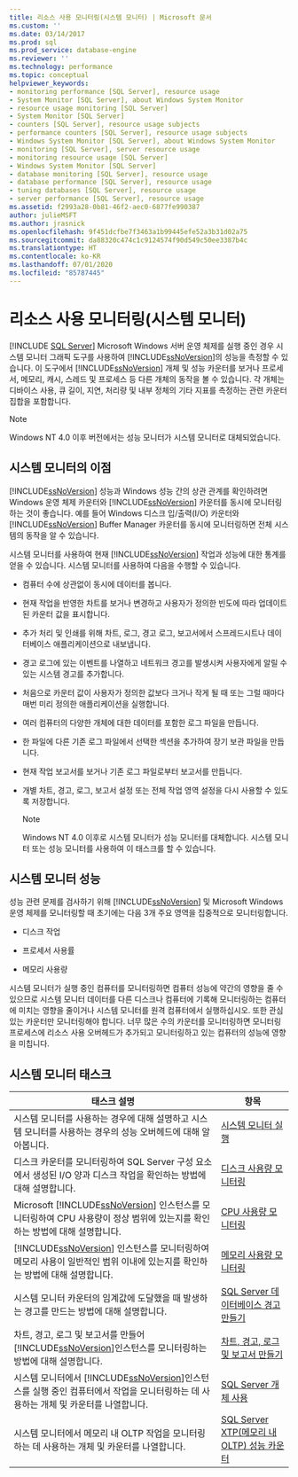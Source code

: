 ```yaml
---
title: 리소스 사용 모니터링(시스템 모니터) | Microsoft 문서
ms.custom: ''
ms.date: 03/14/2017
ms.prod: sql
ms.prod_service: database-engine
ms.reviewer: ''
ms.technology: performance
ms.topic: conceptual
helpviewer_keywords:
- monitoring performance [SQL Server], resource usage
- System Monitor [SQL Server], about Windows System Monitor
- resource usage monitoring [SQL Server]
- System Monitor [SQL Server]
- counters [SQL Server], resource usage subjects
- performance counters [SQL Server], resource usage subjects
- Windows System Monitor [SQL Server], about Windows System Monitor
- monitoring [SQL Server], server resource usage
- monitoring resource usage [SQL Server]
- Windows System Monitor [SQL Server]
- database monitoring [SQL Server], resource usage
- database performance [SQL Server], resource usage
- tuning databases [SQL Server], resource usage
- server performance [SQL Server], resource usage
ms.assetid: f2993a28-0b81-46f2-aec0-6877fe990387
author: julieMSFT
ms.author: jrasnick
ms.openlocfilehash: 9f451dcfbe7f3463a1b99445efe52a3b31d02a75
ms.sourcegitcommit: da88320c474c1c9124574f90d549c50ee3387b4c
ms.translationtype: HT
ms.contentlocale: ko-KR
ms.lasthandoff: 07/01/2020
ms.locfileid: "85787445"
---
```

# <a name="monitor-resource-usage-system-monitor"></a>리소스 사용 모니터링(시스템 모니터)
 [!INCLUDE [SQL Server](../../includes/applies-to-version/sqlserver.md)]
  Microsoft Windows 서버 운영 체제를 실행 중인 경우 시스템 모니터 그래픽 도구를 사용하여 [!INCLUDE[ssNoVersion](../../includes/ssnoversion-md.md)]의 성능을 측정할 수 있습니다. 이 도구에서 [!INCLUDE[ssNoVersion](../../includes/ssnoversion-md.md)] 개체 및 성능 카운터를 보거나 프로세서, 메모리, 캐시, 스레드 및 프로세스 등 다른 개체의 동작을 볼 수 있습니다. 각 개체는 디바이스 사용, 큐 길이, 지연, 처리량 및 내부 정체의 기타 지표를 측정하는 관련 카운터 집합을 포함합니다.  
  
> [!NOTE]  
>  Windows NT 4.0 이후 버전에서는 성능 모니터가 시스템 모니터로 대체되었습니다.  
  
## <a name="benefits-of-system-monitor"></a>시스템 모니터의 이점  
 [!INCLUDE[ssNoVersion](../../includes/ssnoversion-md.md)] 성능과 Windows 성능 간의 상관 관계를 확인하려면 Windows 운영 체제 카운터와 [!INCLUDE[ssNoVersion](../../includes/ssnoversion-md.md)] 카운터를 동시에 모니터링하는 것이 좋습니다. 예를 들어 Windows 디스크 입/출력(I/O) 카운터와 [!INCLUDE[ssNoVersion](../../includes/ssnoversion-md.md)] Buffer Manager 카운터를 동시에 모니터링하면 전체 시스템의 동작을 알 수 있습니다.  
  
 시스템 모니터를 사용하여 현재 [!INCLUDE[ssNoVersion](../../includes/ssnoversion-md.md)] 작업과 성능에 대한 통계를 얻을 수 있습니다. 시스템 모니터를 사용하여 다음을 수행할 수 있습니다.  
  
-   컴퓨터 수에 상관없이 동시에 데이터를 봅니다.  
  
-   현재 작업을 반영한 차트를 보거나 변경하고 사용자가 정의한 빈도에 따라 업데이트된 카운터 값을 표시합니다.  
  
-   추가 처리 및 인쇄를 위해 차트, 로그, 경고 로그, 보고서에서 스프레드시트나 데이터베이스 애플리케이션으로 내보냅니다.  
  
-   경고 로그에 있는 이벤트를 나열하고 네트워크 경고를 발생시켜 사용자에게 알릴 수 있는 시스템 경고를 추가합니다.  
  
-   처음으로 카운터 값이 사용자가 정의한 값보다 크거나 작게 될 때 또는 그럴 때마다 매번 미리 정의한 애플리케이션을 실행합니다.  
  
-   여러 컴퓨터의 다양한 개체에 대한 데이터를 포함한 로그 파일을 만듭니다.  
  
-   한 파일에 다른 기존 로그 파일에서 선택한 섹션을 추가하여 장기 보관 파일을 만듭니다.  
  
-   현재 작업 보고서를 보거나 기존 로그 파일로부터 보고서를 만듭니다.  
  
-   개별 차트, 경고, 로그, 보고서 설정 또는 전체 작업 영역 설정을 다시 사용할 수 있도록 저장합니다.  
  
    > [!NOTE]  
    >  Windows NT 4.0 이후로 시스템 모니터가 성능 모니터를 대체합니다. 시스템 모니터 또는 성능 모니터를 사용하여 이 태스크를 할 수 있습니다.  
  
## <a name="system-monitor-performance"></a>시스템 모니터 성능  
 성능 관련 문제를 검사하기 위해 [!INCLUDE[ssNoVersion](../../includes/ssnoversion-md.md)] 및 Microsoft Windows 운영 체제를 모니터링할 때 초기에는 다음 3개 주요 영역을 집중적으로 모니터링합니다.  
  
-   디스크 작업  
  
-   프로세서 사용률  
  
-   메모리 사용량  
  
 시스템 모니터가 실행 중인 컴퓨터를 모니터링하면 컴퓨터 성능에 약간의 영향을 줄 수 있으므로 시스템 모니터 데이터를 다른 디스크나 컴퓨터에 기록해 모니터링하는 컴퓨터에 미치는 영향을 줄이거나 시스템 모니터를 원격 컴퓨터에서 실행하십시오. 또한 관심 있는 카운터만 모니터링해야 합니다. 너무 많은 수의 카운터를 모니터링하면 모니터링 프로세스에 리소스 사용 오버헤드가 추가되고 모니터링하고 있는 컴퓨터의 성능에 영향을 미칩니다.  
  
## <a name="system-monitor-tasks"></a>시스템 모니터 태스크  
  
|태스크 설명|항목|  
|----------------------|-----------|  
|시스템 모니터를 사용하는 경우에 대해 설명하고 시스템 모니터를 사용하는 경우의 성능 오버헤드에 대해 알아봅니다.|[시스템 모니터 실행](../../relational-databases/performance-monitor/run-system-monitor.md)|  
|디스크 카운터를 모니터링하여 SQL Server 구성 요소에서 생성된 I/O 양과 디스크 작업을 확인하는 방법에 대해 설명합니다.|[디스크 사용량 모니터링](../../relational-databases/performance-monitor/monitor-disk-usage.md)|  
|Microsoft [!INCLUDE[ssNoVersion](../../includes/ssnoversion-md.md)] 인스턴스를 모니터링하여 CPU 사용량이 정상 범위에 있는지를 확인하는 방법에 대해 설명합니다.|[CPU 사용량 모니터링](../../relational-databases/performance-monitor/monitor-cpu-usage.md)|  
|[!INCLUDE[ssNoVersion](../../includes/ssnoversion-md.md)] 인스턴스를 모니터링하여 메모리 사용이 일반적인 범위 이내에 있는지를 확인하는 방법에 대해 설명합니다.|[메모리 사용량 모니터링](../../relational-databases/performance-monitor/monitor-memory-usage.md)|  
|시스템 모니터 카운터의 임계값에 도달했을 때 발생하는 경고를 만드는 방법에 대해 설명합니다.|[SQL Server 데이터베이스 경고 만들기](../../relational-databases/performance-monitor/create-a-sql-server-database-alert.md)|  
|차트, 경고, 로그 및 보고서를 만들어 [!INCLUDE[ssNoVersion](../../includes/ssnoversion-md.md)]인스턴스를 모니터링하는 방법에 대해 설명합니다.|[차트, 경고, 로그 및 보고서 만들기](../../relational-databases/performance-monitor/create-charts-alerts-logs-and-reports.md)|  
|시스템 모니터에서 [!INCLUDE[ssNoVersion](../../includes/ssnoversion-md.md)]인스턴스를 실행 중인 컴퓨터에서 작업을 모니터링하는 데 사용하는 개체 및 카운터를 나열합니다.|[SQL Server 개체 사용](../../relational-databases/performance-monitor/use-sql-server-objects.md)|  
|시스템 모니터에서 메모리 내 OLTP 작업을 모니터링하는 데 사용하는 개체 및 카운터를 나열합니다.|[SQL Server XTP&#40;메모리 내 OLTP&#41; 성능 카운터](../../relational-databases/performance-monitor/sql-server-xtp-in-memory-oltp-performance-counters.md)|  
  
  
